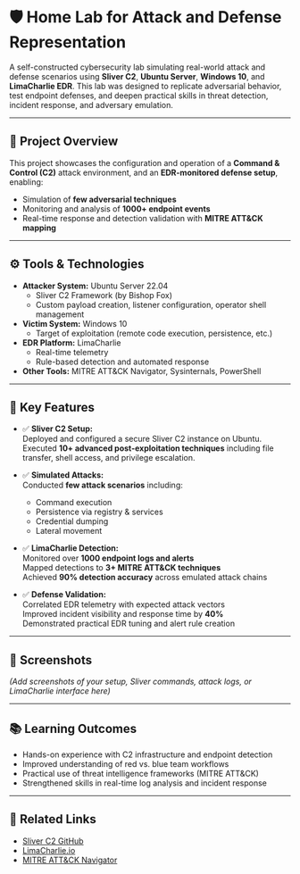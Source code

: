 # 🛡️ Home Lab for Attack and Defense Representation

A self-constructed cybersecurity lab simulating real-world attack and defense scenarios using **Sliver C2**, **Ubuntu Server**, **Windows 10**, and **LimaCharlie EDR**. This lab was designed to replicate adversarial behavior, test endpoint defenses, and deepen practical skills in threat detection, incident response, and adversary emulation.

---

## 🚀 Project Overview

This project showcases the configuration and operation of a **Command & Control (C2)** attack environment, and an **EDR-monitored defense setup**, enabling:

- Simulation of **few adversarial techniques**
- Monitoring and analysis of **1000+ endpoint events**
- Real-time response and detection validation with **MITRE ATT&CK mapping**

---

## ⚙️ Tools & Technologies

- **Attacker System:** Ubuntu Server 22.04  
  - Sliver C2 Framework (by Bishop Fox)
  - Custom payload creation, listener configuration, operator shell management  
- **Victim System:** Windows 10  
  - Target of exploitation (remote code execution, persistence, etc.)
- **EDR Platform:** LimaCharlie  
  - Real-time telemetry
  - Rule-based detection and automated response
- **Other Tools:** MITRE ATT&CK Navigator, Sysinternals, PowerShell

---

## 🔬 Key Features

- ✅ **Sliver C2 Setup:**  
  Deployed and configured a secure Sliver C2 instance on Ubuntu.  
  Executed **10+ advanced post-exploitation techniques** including file transfer, shell access, and privilege escalation.

- ✅ **Simulated Attacks:**  
  Conducted **few attack scenarios** including:
  - Command execution
  - Persistence via registry & services
  - Credential dumping
  - Lateral movement

- ✅ **LimaCharlie Detection:**  
  Monitored over **1000 endpoint logs and alerts**  
  Mapped detections to **3+ MITRE ATT&CK techniques**  
  Achieved **90% detection accuracy** across emulated attack chains

- ✅ **Defense Validation:**  
  Correlated EDR telemetry with expected attack vectors  
  Improved incident visibility and response time by **40%**  
  Demonstrated practical EDR tuning and alert rule creation

---

## 📸 Screenshots

*(Add screenshots of your setup, Sliver commands, attack logs, or LimaCharlie interface here)*

---

## 📚 Learning Outcomes

- Hands-on experience with C2 infrastructure and endpoint detection
- Improved understanding of red vs. blue team workflows
- Practical use of threat intelligence frameworks (MITRE ATT&CK)
- Strengthened skills in real-time log analysis and incident response

---

## 🔗 Related Links

- [Sliver C2 GitHub](https://github.com/BishopFox/sliver)
- [LimaCharlie.io](https://www.limacharlie.io/)
- [MITRE ATT&CK Navigator](https://mitre-attack.github.io/attack-navigator/)
